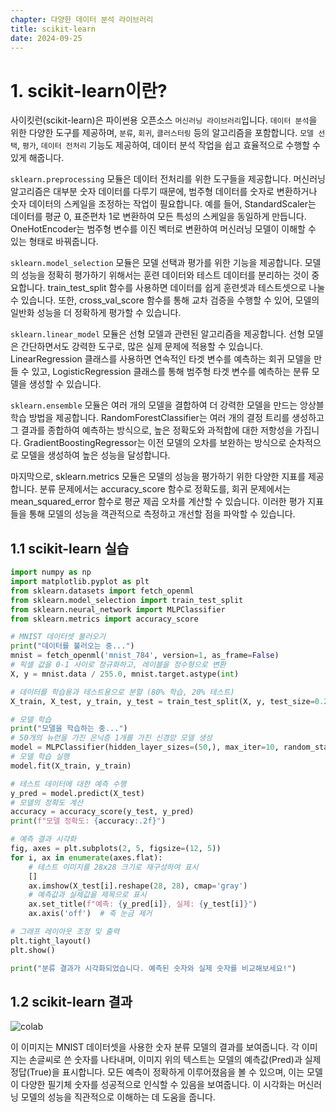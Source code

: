 ```yaml
---
chapter: 다양한 데이터 분석 라이브러리
title: scikit-learn
date: 2024-09-25
---
```


# 1. scikit-learn이란?

사이킷런(scikit-learn)은 파이썬용 오픈소스 `머신러닝 라이브러리`입니다. `데이터 분석`을 위한 다양한 도구를 제공하며, `분류`, `회귀`, `클러스터링` 등의 알고리즘을 포함합니다. `모델 선택`, `평가`, `데이터 전처리` 기능도 제공하여, 데이터 분석 작업을 쉽고 효율적으로 수행할 수 있게 해줍니다.

`sklearn.preprocessing` 모듈은 데이터 전처리를 위한 도구들을 제공합니다. 머신러닝 알고리즘은 대부분 숫자 데이터를 다루기 때문에, 범주형 데이터를 숫자로 변환하거나 숫자 데이터의 스케일을 조정하는 작업이 필요합니다. 예를 들어, StandardScaler는 데이터를 평균 0, 표준편차 1로 변환하여 모든 특성의 스케일을 동일하게 만듭니다. OneHotEncoder는 범주형 변수를 이진 벡터로 변환하여 머신러닝 모델이 이해할 수 있는 형태로 바꿔줍니다.

`sklearn.model_selection` 모듈은 모델 선택과 평가를 위한 기능을 제공합니다. 모델의 성능을 정확히 평가하기 위해서는 훈련 데이터와 테스트 데이터를 분리하는 것이 중요합니다. train_test_split 함수를 사용하면 데이터를 쉽게 훈련셋과 테스트셋으로 나눌 수 있습니다. 또한, cross_val_score 함수를 통해 교차 검증을 수행할 수 있어, 모델의 일반화 성능을 더 정확하게 평가할 수 있습니다.

`sklearn.linear_model` 모듈은 선형 모델과 관련된 알고리즘을 제공합니다. 선형 모델은 간단하면서도 강력한 도구로, 많은 실제 문제에 적용할 수 있습니다. LinearRegression 클래스를 사용하면 연속적인 타겟 변수를 예측하는 회귀 모델을 만들 수 있고, LogisticRegression 클래스를 통해 범주형 타겟 변수를 예측하는 분류 모델을 생성할 수 있습니다.

`sklearn.ensemble` 모듈은 여러 개의 모델을 결합하여 더 강력한 모델을 만드는 앙상블 학습 방법을 제공합니다. RandomForestClassifier는 여러 개의 결정 트리를 생성하고 그 결과를 종합하여 예측하는 방식으로, 높은 정확도와 과적합에 대한 저항성을 가집니다. GradientBoostingRegressor는 이전 모델의 오차를 보완하는 방식으로 순차적으로 모델을 생성하여 높은 성능을 달성합니다.

마지막으로, sklearn.metrics 모듈은 모델의 성능을 평가하기 위한 다양한 지표를 제공합니다. 분류 문제에서는 accuracy_score 함수로 정확도를, 회귀 문제에서는 mean_squared_error 함수로 평균 제곱 오차를 계산할 수 있습니다. 이러한 평가 지표들을 통해 모델의 성능을 객관적으로 측정하고 개선할 점을 파악할 수 있습니다.

## 1.1 scikit-learn 실습

```python
import numpy as np
import matplotlib.pyplot as plt
from sklearn.datasets import fetch_openml
from sklearn.model_selection import train_test_split
from sklearn.neural_network import MLPClassifier
from sklearn.metrics import accuracy_score

# MNIST 데이터셋 불러오기
print("데이터를 불러오는 중...")
mnist = fetch_openml('mnist_784', version=1, as_frame=False)
# 픽셀 값을 0-1 사이로 정규화하고, 레이블을 정수형으로 변환
X, y = mnist.data / 255.0, mnist.target.astype(int)

# 데이터를 학습용과 테스트용으로 분할 (80% 학습, 20% 테스트)
X_train, X_test, y_train, y_test = train_test_split(X, y, test_size=0.2, random_state=42)

# 모델 학습
print("모델을 학습하는 중...")
# 50개의 뉴런을 가진 은닉층 1개를 가진 신경망 모델 생성
model = MLPClassifier(hidden_layer_sizes=(50,), max_iter=10, random_state=42)
# 모델 학습 실행
model.fit(X_train, y_train)

# 테스트 데이터에 대한 예측 수행
y_pred = model.predict(X_test)
# 모델의 정확도 계산
accuracy = accuracy_score(y_test, y_pred)
print(f"모델 정확도: {accuracy:.2f}")

# 예측 결과 시각화
fig, axes = plt.subplots(2, 5, figsize=(12, 5))
for i, ax in enumerate(axes.flat):
    # 테스트 이미지를 28x28 크기로 재구성하여 표시
    []
    ax.imshow(X_test[i].reshape(28, 28), cmap='gray')
    # 예측값과 실제값을 제목으로 표시
    ax.set_title(f"예측: {y_pred[i]}, 실제: {y_test[i]}")
    ax.axis('off')  # 축 눈금 제거

# 그래프 레이아웃 조정 및 출력
plt.tight_layout()
plt.show()

print("분류 결과가 시각화되었습니다. 예측된 숫자와 실제 숫자를 비교해보세요!")
```

## 1.2 scikit-learn 결과

![colab](/images/basecamp-numpy-pandas/chapter03/미니스트.png '글씨체 분석 결과')

이 이미지는 MNIST 데이터셋을 사용한 숫자 분류 모델의 결과를 보여줍니다. 각 이미지는 손글씨로 쓴 숫자를 나타내며, 이미지 위의 텍스트는 모델의 예측값(Pred)과 실제 정답(True)을 표시합니다. 모든 예측이 정확하게 이루어졌음을 볼 수 있으며, 이는 모델이 다양한 필기체 숫자를 성공적으로 인식할 수 있음을 보여줍니다. 이 시각화는 머신러닝 모델의 성능을 직관적으로 이해하는 데 도움을 줍니다.